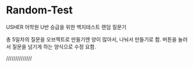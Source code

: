 # Random-Test
USHER 어학원 U반 승급을 위한 백지테스트 랜덤 질문기

총 5일차의 질문을 오브젝트로 만들기엔 양이 많아서, 나눠서 만들기로 함.
버튼을 눌러서 질문을 넘기게 하는 양식으로 수정 요함.

//////////////
